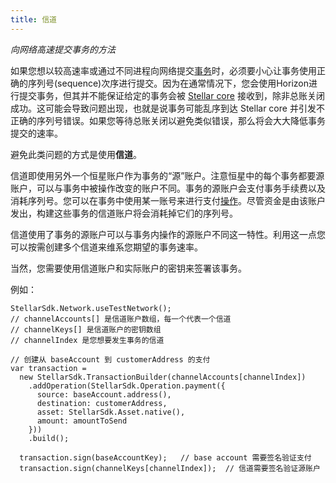 ```yaml
---
title: 信道 
---
```

*向网络高速提交事务的方法*

如果您想以较高速率或通过不同进程向网络提交[事务](./concepts/transactions.md)时，必须要小心让事务使用正确的序列号(sequence)次序进行提交。因为在通常情况下，您会使用Horizon进行提交事务，但其并不能保证给定的事务会被 [Stellar core](https://github.com/stellar/stellar-core) 接收到，除非总账关闭成功。这可能会导致问题出现，也就是说事务可能乱序到达 Stellar core 并引发不正确的序列号错误。如果您等待总账关闭以避免类似错误，那么将会大大降低事务提交的速率。

避免此类问题的方式是使用**信道**。

信道即使用另外一个恒星账户作为事务的“源”账户。注意恒星中的每个事务都要源账户，可以与事务中被操作改变的账户不同。事务的源账户会支付事务手续费以及消耗序列号。您可以在事务中使用某一账号来进行支付[操作](./concepts/operations.md)。尽管资金是由该账户发出，构建这些事务的信道账户将会消耗掉它们的序列号。

信道使用了事务的源账户可以与事务内操作的源账户不同这一特性。利用这一点您可以按需创建多个信道来维系您期望的事务速率。

当然，您需要使用信道账户和实际账户的密钥来签署该事务。

例如：
```
StellarSdk.Network.useTestNetwork();
// channelAccounts[] 是信道账户数组，每一个代表一个信道
// channelKeys[] 是信道账户的密钥数组
// channelIndex 是您想要发生事务的信道

// 创建从 baseAccount 到 customerAddress 的支付
var transaction =
  new StellarSdk.TransactionBuilder(channelAccounts[channelIndex])
    .addOperation(StellarSdk.Operation.payment({
      source: baseAccount.address(),
      destination: customerAddress,
      asset: StellarSdk.Asset.native(),
      amount: amountToSend
    }))
    .build();

  transaction.sign(baseAccountKey);   // base account 需要签名验证支付
  transaction.sign(channelKeys[channelIndex]);  // 信道需要签名验证源账户
``` 
